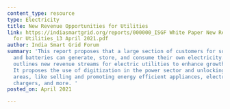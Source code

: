 ```yaml
---
content_type: resource
type: Electricity
title: New Revenue Opportunities for Utilities
link: https://indiasmartgrid.org/reports/000000_ISGF White Paper New Revenue Opportunities
  for Utilities_13 April 2021.pdf
author: India Smart Grid Forum
summary: 'This report proposes that a large section of customers for solar panels
  and batteries can generate, store, and consume their own electricity. The report
  outlines new revenue streams for electric utilities to enhance growth and sustainability.
  It proposes the use of digitization in the power sector and unlocking new business
  areas, like selling and promoting energy efficient appliances, electric vehicle
  chargers, and more. '
posted_on: April 2021

---
```

